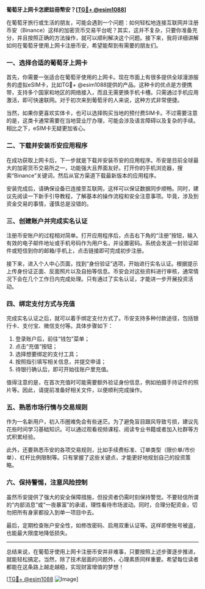 **葡萄牙上网卡怎麽註冊幣安？[[TG💪+ @esim1088](https://t.me/s/esim1088)]**

在葡萄牙旅行或生活的朋友，可能会遇到一个问题：如何轻松地连接互联网并注册币安（Binance）这样的加密货币交易平台呢？其实，这并不复杂，只要你准备充分，并且按照正确的方法操作，就可以顺利解决这个问题。接下来，我将详细讲解如何在葡萄牙使用上网卡注册币安，希望能帮到有需要的朋友们。

### 一、选择合适的葡萄牙上网卡

首先，你需要一张适合在葡萄牙使用的上网卡。现在市面上有很多提供全球漫游服务的虚拟eSIM卡，比如TG💪+ @esim1088提供的产品。这种卡的优点是方便携带，支持多个国家和地区的网络接入，而且无需更换手机卡槽。只需通过手机应用激活，即可快速联网。对于初次来到葡萄牙的人来说，这种方式非常便捷。

当然，如果你更喜欢实体卡，也可以选择购买当地的预付费SIM卡。不过需要注意的是，这类卡通常需要在当地营业厅办理，可能会涉及语言障碍以及复杂的手续。相比之下，eSIM卡无疑更加省心。

### 二、下载并安装币安应用程序

在成功获取上网卡后，下一步就是下载并安装币安的应用程序。币安是目前全球最大的加密货币交易所之一，功能强大且界面友好。打开你的手机浏览器，搜索“Binance”关键词，然后从官方渠道下载最新版本的应用程序。

安装完成后，请确保设备已连接至互联网，这样可以保证数据同步顺畅。同时，建议先阅读一下新手引导教程，了解基本的操作流程和安全注意事项。毕竟，涉及到资金交易的事情，谨慎总是没错的。

### 三、创建账户并完成实名认证

注册币安账户的过程相对简单。打开应用程序后，点击右下角的“注册”按钮，输入有效的电子邮件地址或手机号码作为用户名，并设置密码。系统会发送一封验证邮件或短信到你的邮箱/手机上，点击链接即可完成初步注册。

接下来，进入个人中心页面，找到“身份验证”选项，开始进行实名认证。根据提示上传身份证正面、反面照片以及自拍等信息。币安会对这些资料进行审核，通常情况下会在几个工作日内完成处理。只有通过了实名认证，才能进一步开展投资活动。

### 四、绑定支付方式与充值

完成实名认证之后，就可以着手绑定支付方式了。币安支持多种付款途径，包括银行卡、支付宝、微信支付等。具体步骤如下：

1. 登录账户后，前往“钱包”菜单；
2. 点击“充值”按钮；
3. 选择想要绑定的支付工具；
4. 按照指引填写相关信息，并提交申请；
5. 待银行确认后，即可开始往账户里充值。

值得注意的是，在首次充值时可能需要额外验证身份信息，例如拍摄手持证件的照片等。因此，请提前准备好相关文件，以便顺利完成操作。

### 五、熟悉市场行情与交易规则

作为一名新用户，初入币圈难免会有些迷茫。为了避免盲目跟风导致亏损，建议先花些时间学习基础知识。可以通过观看视频课程、阅读专业书籍或者加入社群等方式积累经验。

此外，还要熟悉币安的各项交易规则，比如手续费标准、订单类型（限价单/市价单）、杠杆比例限制等。只有掌握了这些关键点，才能更好地规划自己的投资策略。

### 六、保持警惕，注意风险控制

虽然币安提供了强大的安全保障措施，但投资者仍需时刻保持警觉。不要轻信所谓的“内部消息”或“一夜暴富”的承诺，理性看待市场波动。同时，合理分配资金，切勿把所有身家都投入到单一项目中去。

最后，定期检查账户安全性，如修改密码、启用双重认证等。这样即使账号被盗，也能最大限度地降低损失。

---

总结来说，在葡萄牙使用上网卡注册币安并非难事，只要按照上述步骤逐步推进，就能轻松搞定。当然，除了技术层面的问题外，心理素质同样重要。希望每位读者都能在这条路上越走越稳，实现财富增值的梦想！

[[TG💪+ @esim1088](https://t.me/s/esim1088) ![Image](https://i.postimg.cc/4NQfJmqS/Snipaste-2025-05-13-00-14-12.png)]
